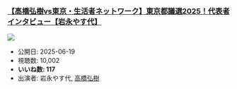 ### [【高橋弘樹vs東京・生活者ネットワーク】東京都議選2025！代表者インタビュー【岩永やす代】](https://www.youtube.com/watch?v=93z8N_8ARXk)
[![](https://img.youtube.com/vi/93z8N_8ARXk/sddefault.jpg)](https://www.youtube.com/watch?v=93z8N_8ARXk)
-   公開日: 2025-06-19
-   視聴数: 10,002
-   **いいね数: 117**
-   出演者: 岩永やす代, [高橋弘樹](/rehacq_fan/people/高橋弘樹 "wikilink")
